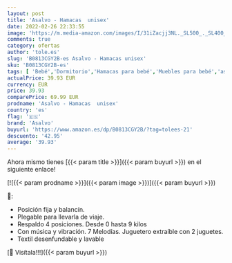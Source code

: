 ```yaml
---
layout: post
title: 'Asalvo - Hamacas  unisex'
date: 2022-02-26 22:33:55
image: 'https://m.media-amazon.com/images/I/31iZacjj3NL._SL500_._SL400_.jpg'
comments: true
category: ofertas
author: 'tole.es'
slug: 'B0813CGY2B-es Asalvo - Hamacas unisex'
sku: 'B0813CGY2B-es'
tags: [ 'Bebé','Dormitorio','Hamacas para bebé','Muebles para bebé','asalvo', ]
actualPrice: 39.93 EUR
currency: EUR
price: 39.93
comparePrice: 69.99 EUR
prodname: 'Asalvo - Hamacas  unisex'
country: 'es'
flag: '🇪🇸'
brand: 'Asalvo'
buyurl: 'https://www.amazon.es/dp/B0813CGY2B/?tag=tolees-21'
descuento: '42.95'
average: '39.93'
---
```


Ahora mismo tienes [{{< param title >}}]({{< param buyurl >}}) en el siguiente enlace!

[![{{< param prodname >}}]({{< param image >}})]({{< param buyurl >}})

🔎:

- Posición fija y balancín.
- Plegable para llevarla de viaje.
- Respaldo 4 posiciones. Desde 0 hasta 9 kilos
- Con música y vibración. 7 Melodías. Juguetero extraíble con 2 juguetes.
- Textil desenfundable y lavable

[🛒 Visítala!!!]({{< param buyurl >}})
